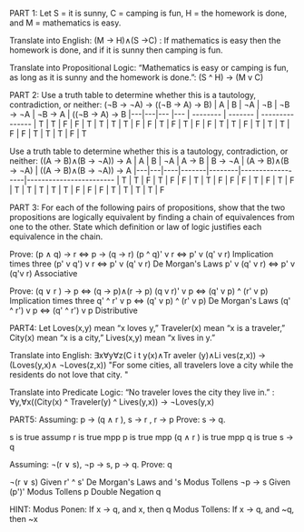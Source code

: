 PART 1:
Let S = it is sunny, C = camping is fun, H = the homework is
done, and M = mathematics is easy.

  Translate into English: (M → H)∧(S →C) : 
      If mathematics is easy then the homework is done, and if it is sunny then camping is fun.
  
  Translate into Propositional Logic: “Mathematics is easy or camping is fun, as long as it is sunny and the homework is done.”: 
      (S ^ H) -> (M v C)
     
PART 2:
Use a truth table to determine whether this is a tautology, contradiction, or neither: (¬B → ¬A) → ((¬B → A) → B)
  | A | B | ¬A | ¬B | ¬B -> ¬A | ¬B -> A | ((¬B -> A) -> B
  |---|---|--- |--- | -------- | ------- | ---------------
  | T | T | F  | F  | T        |  T      |  T
  | T | F | F  | T  | F        |  T      |  F
  | F | T | T  | F  | T        |  T      |  T
  | F | F | T  | T  | T        |  F      |  T
  
  
 Use a truth table to determine whether this is a tautology, contradiction, or neither: ((A → B)∧(B → ¬A)) → A
   | A | B | ¬A | A → B | B → ¬A | (A → B)∧(B → ¬A) | ((A → B)∧(B → ¬A)) → A
   |---|---|----|-------|--------|------------------|------------------------
   | T | T | F  | T     | F      |  F               |  T
   | T | F | F  | F     | T      |  F               |  T
   | F | T | T  | T     | T      |  T               |  F
   | F | F | T  | T     | T      |  T               |  F
   
PART 3:
For each of the following pairs of propositions, show that the
two propositions are logically equivalent by finding a chain of equivalences from one
to the other. State which definition or law of logic justifies each equivalence in the
chain.

Prove:  (p ∧ q) → r    <=>   p → (q → r)
        (p ^ q)' v r   <=>   p' v (q' v r)     Implication times three
        (p' v q') v r  <=>   p' v (q' v r)     De Morgan's Laws
        p' v (q' v r)  <=>   p' v (q'v r)      Associative
        
Prove: (q ∨ r ) → p    <=>   (q → p)∧(r → p)
       (q v r)' v p    <=>   (q' v p) ^ (r' v p)    Implication times three
        q' ^ r' v p    <=>   (q' v p) ^ (r' v p)    De Morgan's Laws
       (q' ^ r') v p   <=>   (q' ^ r') v p          Distributive
       
PART4: 
Let Loves(x,y) mean “x loves y,” Traveler(x) mean “x is a traveler,”
City(x) mean “x is a city,” Lives(x,y) mean “x lives in y.”

Translate into English: ∃x∀y∀z(C i t y(x)∧Tr aveler (y)∧Li ves(z,x)) → (Loves(y,x)∧ ¬Loves(z,x))
    "For some cities, all travelers love a city while the residents do not love that city. "
 
Translate into Predicate Logic: “No traveler loves the city they live in.” :
    ∀y,∀x((City(x) ^ Traveler(y) ^ Lives(y,x)) -> ¬Loves(y,x)
    
 
 
PART5: 
Assuming: p → (q ∧ r ), s → r , r → p
Prove: s → q.

s is true         assump
r is true         mpp
p is true         mpp
(q ∧ r ) is true  mpp
q is true
s -> q


Assuming: ¬(r ∨ s), ¬p → s, p → q. 
Prove: q

¬(r ∨ s)     Given
r' ^ s'      De Morgan's Laws
and 's       Modus Tollens
¬p → s       Given
(p')'        Modus Tollens
p            Double Negation
q


HINT:
Modus Ponen: If x -> q, and x, then q
Modus Tollens: If x -> q, and ~q, then ~x





